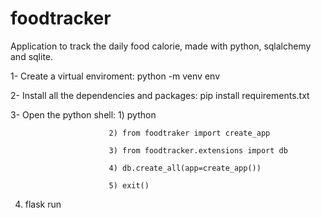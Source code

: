 # foodtracker
Application to track the daily food calorie, made with python, sqlalchemy and sqlite.

1- Create a virtual enviroment: python -m venv env

2- Install all the dependencies and packages: pip install requirements.txt

3- Open the python shell: 1) python

                          2) from foodtraker import create_app
                          
                          3) from foodtracker.extensions import db
                          
                          4) db.create_all(app=create_app())
                          
                          5) exit()

4) flask run

